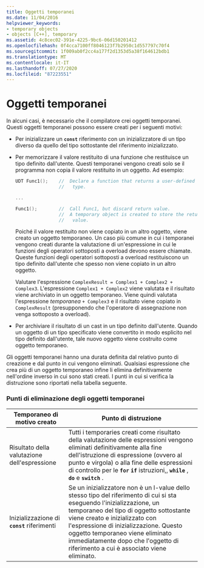 ```yaml
---
title: Oggetti temporanei
ms.date: 11/04/2016
helpviewer_keywords:
- temporary objects
- objects [C++], temporary
ms.assetid: 4c8cec02-391e-4225-9bc6-06d150201412
ms.openlocfilehash: 0f4cca7100ff8046123f7b2950c1d557797c70f4
ms.sourcegitcommit: 1f009ab0f2cc4a177f2d1353d5a38f164612bdb1
ms.translationtype: MT
ms.contentlocale: it-IT
ms.lasthandoff: 07/27/2020
ms.locfileid: "87223551"
---
```

# <a name="temporary-objects"></a>Oggetti temporanei

In alcuni casi, è necessario che il compilatore crei oggetti temporanei. Questi oggetti temporanei possono essere creati per i seguenti motivi:

- Per inizializzare un **`const`** riferimento con un inizializzatore di un tipo diverso da quello del tipo sottostante del riferimento inizializzato.

- Per memorizzare il valore restituito di una funzione che restituisce un tipo definito dall'utente. Questi temporanei vengono creati solo se il programma non copia il valore restituito in un oggetto. Ad esempio:

    ```cpp
    UDT Func1();    //  Declare a function that returns a user-defined
                    //   type.

    ...

    Func1();        //  Call Func1, but discard return value.
                    //  A temporary object is created to store the return
                    //   value.
    ```

   Poiché il valore restituito non viene copiato in un altro oggetto, viene creato un oggetto temporaneo. Un caso più comune in cui i temporanei vengono creati durante la valutazione di un'espressione in cui le funzioni degli operatori sottoposti a overload devono essere chiamate. Queste funzioni degli operatori sottoposti a overload restituiscono un tipo definito dall'utente che spesso non viene copiato in un altro oggetto.

   Valutare l'espressione `ComplexResult = Complex1 + Complex2 + Complex3`. L'espressione `Complex1 + Complex2` viene valutata e il risultato viene archiviato in un oggetto temporaneo. Viene quindi valutata l'espressione *temporanea* `+ Complex3` e il risultato viene copiato in `ComplexResult` (presupponendo che l'operatore di assegnazione non venga sottoposto a overload).

- Per archiviare il risultato di un cast in un tipo definito dall'utente. Quando un oggetto di un tipo specificato viene convertito in modo esplicito nel tipo definito dall'utente, tale nuovo oggetto viene costruito come oggetto temporaneo.

Gli oggetti temporanei hanno una durata definita dal relativo punto di creazione e dal punto in cui vengono eliminati. Qualsiasi espressione che crea più di un oggetto temporaneo infine li elimina definitivamente nell'ordine inverso in cui sono stati creati. I punti in cui si verifica la distruzione sono riportati nella tabella seguente.

### <a name="destruction-points-for-temporary-objects"></a>Punti di eliminazione degli oggetti temporanei

|Temporaneo di motivo creato|Punto di distruzione|
|------------------------------|-----------------------|
|Risultato della valutazione dell'espressione|Tutti i temporaries creati come risultato della valutazione delle espressioni vengono eliminati definitivamente alla fine dell'istruzione di espressione (ovvero al punto e virgola) o alla fine delle espressioni di controllo per le **`for`** **`if`** istruzioni,, **`while`** , **`do`** e **`switch`** .|
|Inizializzazione di **`const`** riferimenti|Se un inizializzatore non è un l-value dello stesso tipo del riferimento di cui si sta eseguendo l'inizializzazione, un temporaneo del tipo di oggetto sottostante viene creato e inizializzato con l'espressione di inizializzazione. Questo oggetto temporaneo viene eliminato immediatamente dopo che l'oggetto di riferimento a cui è associato viene eliminato.|
